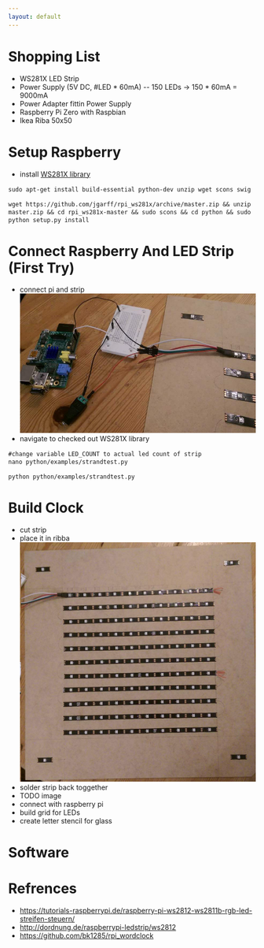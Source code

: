 ```yaml
---
layout: default
---
```

# Shopping List
- WS281X LED Strip
- Power Supply (5V DC, #LED * 60mA)
-- 150 LEDs -> 150 * 60mA = 9000mA
- Power Adapter fittin Power Supply
- Raspberry Pi Zero with Raspbian
- Ikea Riba 50x50

# Setup Raspberry
- install [WS281X library](https://github.com/jgarff/rpi_ws281x)
```
sudo apt-get install build-essential python-dev unzip wget scons swig
```
```
wget https://github.com/jgarff/rpi_ws281x/archive/master.zip && unzip master.zip && cd rpi_ws281x-master && sudo scons && cd python && sudo python setup.py install
```

# Connect Raspberry And LED Strip (First Try)

- connect pi and strip
![](assets\images\pi_led_connect_test.png)
- navigate to checked out WS281X library
```
#change variable LED_COUNT to actual led count of strip
nano python/examples/strandtest.py
```
```
python python/examples/strandtest.py
```

# Build Clock
- cut strip
- place it in ribba
![](assets\images\led_cut.png)
- solder strip back toggether
- TODO image
- connect with raspberry pi
- build grid for LEDs
- create letter stencil for glass

# Software

# Refrences
- https://tutorials-raspberrypi.de/raspberry-pi-ws2812-ws2811b-rgb-led-streifen-steuern/
- http://dordnung.de/raspberrypi-ledstrip/ws2812
- https://github.com/bk1285/rpi_wordclock
